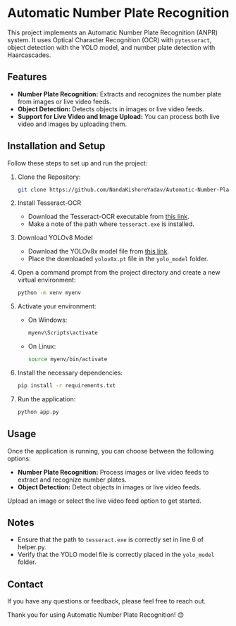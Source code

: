 # Automatic Number Plate Recognition

This project implements an Automatic Number Plate Recognition (ANPR) system. It uses Optical Character Recognition (OCR) with `pytesseract`, object detection with the YOLO model, and number plate detection with Haarcascades.

## Features

- **Number Plate Recognition:** Extracts and recognizes the number plate from images or live video feeds.
- **Object Detection:** Detects objects in images or live video feeds.
- **Support for Live Video and Image Upload:** You can process both live video and images by uploading them.

## Installation and Setup

Follow these steps to set up and run the project:

1. Clone the Repository:

   ```bash
   git clone https://github.com/NandaKishoreYadav/Automatic-Number-Plate-Recognition.git
   ```
   
2. Install Tesseract-OCR

   -  Download the Tesseract-OCR executable from [this link](https://github.com/UB-Mannheim/tesseract/wiki).
   -  Make a note of the path where `tesseract.exe` is installed.

3. Download YOLOv8 Model

   -  Download the YOLOv8x model file from [this link](https://github.com/ultralytics/assets/releases/download/v8.1.0/yolov8x.pt).
   -  Place the downloaded `yolov8x.pt` file in the `yolo_model` folder.

4. Open a command prompt from the project directory and create a new virtual environment:
    ```sh
    python -m venv myenv
    ```
5. Activate your environment:
    - On Windows:
        ```sh
        myenv\Scripts\activate
        ```
    - On Linux:
        ```sh
        source myenv/bin/activate
        ```
6. Install the necessary dependencies:
    ```sh
    pip install -r requirements.txt
    ```
7. Run the application:
    ```sh
    python app.py
    ```
## Usage

Once the application is running, you can choose between the following options:

- **Number Plate Recognition:** Process images or live video feeds to extract and recognize number plates.
- **Object Detection:** Detect objects in images or live video feeds.

Upload an image or select the live video feed option to get started.

## Notes

- Ensure that the path to `tesseract.exe` is correctly set in line 6 of helper.py.
- Verify that the YOLO model file is correctly placed in the `yolo_model` folder.

## Contact

If you have any questions or feedback, please feel free to reach out.

Thank you for using Automatic Number Plate Recognition! 😊
